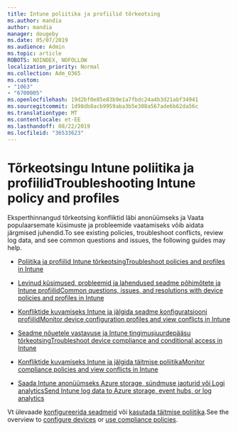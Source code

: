 ```yaml
---
title: Intune poliitika ja profiilid tõrkeotsing
ms.author: mandia
author: mandia
manager: dougeby
ms.date: 05/07/2019
ms.audience: Admin
ms.topic: article
ROBOTS: NOINDEX, NOFOLLOW
localization_priority: Normal
ms.collection: Adm_O365
ms.custom:
- "1063"
- "6700005"
ms.openlocfilehash: 19d2bf0e85e83b9e1a7fbdc24a4b3d21abf34941
ms.sourcegitcommit: 1d98db8acb9959aba3b5e308a567ade6b62da56c
ms.translationtype: MT
ms.contentlocale: et-EE
ms.lasthandoff: 08/22/2019
ms.locfileid: "36533623"
---
```

# <a name="troubleshooting-intune-policy-and-profiles"></a><span data-ttu-id="5ebee-102">Tõrkeotsingu Intune poliitika ja profiilid</span><span class="sxs-lookup"><span data-stu-id="5ebee-102">Troubleshooting Intune policy and profiles</span></span>

<span data-ttu-id="5ebee-103">Eksperthinnangud tõrkeotsing konfliktid läbi anonüümseks ja Vaata populaarsemate küsimuste ja probleemide vaatamiseks võib aidata järgmised juhendid.</span><span class="sxs-lookup"><span data-stu-id="5ebee-103">To see existing policies, troubleshoot conflicts, review log data, and see common questions and issues, the following guides may help.</span></span>

- [<span data-ttu-id="5ebee-104">Poliitika ja profiilid Intune tõrkeotsing</span><span class="sxs-lookup"><span data-stu-id="5ebee-104">Troubleshoot policies and profiles in Intune</span></span>](https://docs.microsoft.com/intune/troubleshoot-policies-in-microsoft-intune)

- [<span data-ttu-id="5ebee-105">Levinud küsimused, probleemid ja lahendused seadme põhimõtete ja Intune profiilid</span><span class="sxs-lookup"><span data-stu-id="5ebee-105">Common questions, issues, and resolutions with device policies and profiles in Intune</span></span>](https://docs.microsoft.com/intune/device-profile-troubleshoot)

- [<span data-ttu-id="5ebee-106">Konfliktide kuvamiseks Intune ja jälgida seadme konfiguratsiooni profiilid</span><span class="sxs-lookup"><span data-stu-id="5ebee-106">Monitor device configuration profiles and view conflicts in Intune</span></span>](https://docs.microsoft.com/intune/device-profile-monitor)

- [<span data-ttu-id="5ebee-107">Seadme nõuetele vastavuse ja Intune tingimusjuurdepääsu tõrkeotsing</span><span class="sxs-lookup"><span data-stu-id="5ebee-107">Troubleshoot device compliance and conditional access in Intune</span></span>](https://docs.microsoft.com/intune/troubleshoot-conditional-access)

- [<span data-ttu-id="5ebee-108">Konfliktide kuvamiseks Intune ja jälgida täitmise poliitika</span><span class="sxs-lookup"><span data-stu-id="5ebee-108">Monitor compliance policies and view conflicts in Intune</span></span>](https://docs.microsoft.com/intune/compliance-policy-monitor)

- [<span data-ttu-id="5ebee-109">Saada Intune anonüümseks Azure storage, sündmuse jaoturid või Logi analytics</span><span class="sxs-lookup"><span data-stu-id="5ebee-109">Send Intune log data to Azure storage, event hubs, or log analytics</span></span>](https://docs.microsoft.com/intune/review-logs-using-azure-monitor)

<span data-ttu-id="5ebee-110">Vt ülevaade [konfigureerida seadmeid](https://docs.microsoft.com/intune/device-profiles) või [kasutada täitmise poliitika](https://docs.microsoft.com/intune/device-compliance-get-started).</span><span class="sxs-lookup"><span data-stu-id="5ebee-110">See the overview to [configure devices](https://docs.microsoft.com/intune/device-profiles) or [use compliance policies](https://docs.microsoft.com/intune/device-compliance-get-started).</span></span>